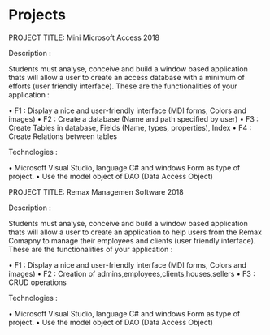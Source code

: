 # Projects
PROJECT TITLE: Mini Microsoft Access 2018

Description :

Students must analyse, conceive and build a window based application thats will allow a user to create an access database with a minimum of efforts (user friendly interface). These are the functionalities of your application :

•	F1 : Display a nice and user-friendly interface (MDI forms, Colors and images) 
•	F2 : Create a database (Name and path specified by user) 
•	F3 : Create Tables in database, Fields (Name, types, properties), Index 
•	F4 : Create Relations between tables

Technologies :

•	Microsoft Visual Studio, language C# and windows Form as type of project. •	Use the model object of DAO (Data Access Object)

PROJECT TITLE: Remax Managemen Software 2018

Description :

Students must analyse, conceive and build a window based application thats will allow a user to create an application to help users from the Remax Comapny to manage their employees and clients (user friendly interface). These are the functionalities of your application :

•	F1 : Display a nice and user-friendly interface (MDI forms, Colors and images)
•	F2 : Creation of admins,employees,clients,houses,sellers 
•	F3 : CRUD operations

Technologies :

•	Microsoft Visual Studio, language C# and windows Form as type of project.
•	Use the model object of DAO (Data Access Object)
